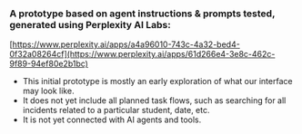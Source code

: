 ### A prototype based on agent instructions & prompts tested, generated using Perplexity AI Labs:  
[https://www.perplexity.ai/apps/a4a96010-743c-4a32-bed4-0f32a08264cf](https://www.perplexity.ai/apps/61d266e4-3e8c-462c-9f89-94ef80e2b1bc)

* This initial prototype is mostly an early exploration of what our interface may look like.
* It does not yet include all planned task flows, such as searching for all incidents related to a particular student, date, etc.
* It is not yet connected with AI agents and tools.
